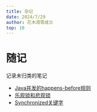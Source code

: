 ```yaml
---
title: 杂记
date: 2024/7/29
author: 花木凋零成兰
top: 10
---
```


# 随记

记录未归类的笔记

- [Java并发的happens-before规则](./Java并发的happens-before规则.md)
- [乐观锁和悲观锁](./乐观锁和悲观锁.md)
- [Synchronized关键字](./Synchronized关键字.md)
